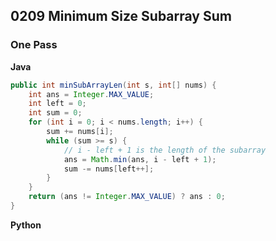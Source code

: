 ## 0209 Minimum Size Subarray Sum
### One Pass
**Java**
```java
public int minSubArrayLen(int s, int[] nums) {
    int ans = Integer.MAX_VALUE;
    int left = 0;
    int sum = 0;
    for (int i = 0; i < nums.length; i++) {
        sum += nums[i];
        while (sum >= s) {
            // i - left + 1 is the length of the subarray
            ans = Math.min(ans, i - left + 1);
            sum -= nums[left++];
        }
    }
    return (ans != Integer.MAX_VALUE) ? ans : 0;
}
```
**Python**

